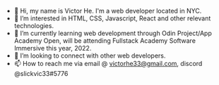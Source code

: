 - 👋 Hi, my name is Victor He. I'm a web developer located in NYC.
- 👀 I’m interested in HTML, CSS, Javascript, React and other relevant technologies.
- 🌱 I’m currently learning web development through Odin Project/App Academy Open, will be attending Fullstack Academy Software Immersive this year, 2022.
- 💞️ I’m looking to connect with other web developers.
- 📫 How to reach me via email @ victorhe33@gmail.com, discord @slickvic33#5776

<!---
victorhe33/victorhe33 is a ✨ special ✨ repository because its `README.md` (this file) appears on your GitHub profile.
You can click the Preview link to take a look at your changes.
--->
